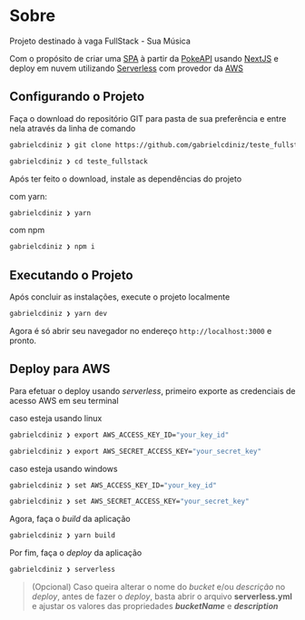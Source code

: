 # Sobre

Projeto destinado à vaga FullStack - Sua Música

Com o propósito de criar uma [SPA](https://developer.mozilla.org/en-US/docs/Glossary/SPA) à partir da [PokeAPI](https://pokeapi.co/) usando [NextJS](https://nextjs.org/) e deploy em nuvem utilizando [Serverless](https://www.serverless.com/framework/docs) com provedor da [AWS](https://aws.amazon.com/pt/)

## Configurando o Projeto

Faça o download do repositório GIT para pasta de sua preferência e entre nela através da linha de comando

```sh
gabrielcdiniz ❯ git clone https://github.com/gabrielcdiniz/teste_fullstack.git

gabrielcdiniz ❯ cd teste_fullstack
```

Após ter feito o download, instale as dependências do projeto

com yarn:

```sh
gabrielcdiniz ❯ yarn
```

com npm

```sh
gabrielcdiniz ❯ npm i
```

## Executando o Projeto

Após concluir as instalações, execute o projeto localmente

```sh
gabrielcdiniz ❯ yarn dev
```

Agora é só abrir seu navegador no endereço `http://localhost:3000` e pronto.

## Deploy para AWS

Para efetuar o deploy usando _serverless_, primeiro exporte as credenciais de acesso AWS em seu terminal

caso esteja usando linux

```sh
gabrielcdiniz ❯ export AWS_ACCESS_KEY_ID="your_key_id"

gabrielcdiniz ❯ export AWS_SECRET_ACCESS_KEY="your_secret_key"
```

caso esteja usando windows

```sh
gabrielcdiniz ❯ set AWS_ACCESS_KEY_ID="your_key_id"

gabrielcdiniz ❯ set AWS_SECRET_ACCESS_KEY="your_secret_key"
```

Agora, faça o _build_ da aplicação

```sh
gabrielcdiniz ❯ yarn build
```

Por fim, faça o _deploy_ da aplicação

```sh
gabrielcdiniz ❯ serverless
```

> (Opcional) Caso queira alterar o nome do _bucket_ e/ou _descrição_ no _deploy_, antes de fazer o _deploy_, basta abrir o arquivo **serverless.yml** e ajustar os valores das propriedades **_bucketName_** e **_description_**

<!-- # Vaga de desenvolvedor fullstack

Efetue um fork deste projeto para então iniciar o desenvolvimento. Após a conclusão do teste, você deverá efetuar um pull-request para este repositório e enviar um e-mail para brunoc@suamusica.com.br, confirmando a entrega.

# Sobre o teste

Crie um SPA que deverá consumir a [PokeAPI](https://pokeapi.co/) usando [NextJS](https://nextjs.org/).

#### O web app deverá permitir:

- Busca por pokemons (Nome, tipo, habilidade);
- Listar pokemons (com seus respectivos thumbnails);
- Permitir a visualização detalhada de cada pokemon;
- Permitir criar uma lista de pokemons favoritos e adicionar/remover pokemons a esta lista. (Não é necessário salvar no banco de dados);

#### O que iremos avaliar?

- Documentação (Explique para nós como utilizar o seu projeto);
- Boas práticas de desenvolvimento;
- Cleancode;
- Controle correto de [rotas](https://nextjs.org/docs/routing/introduction) da aplicação;
- Estrutura HTML, Componentes, Responsividade;
- Utilização de [SCSS](https://sass-lang.com/);
- [React Hooks](https://pt-br.reactjs.org/docs/hooks-intro.html), [Context API](https://pt-br.reactjs.org/docs/context.html);

#### É um diferencial, se você adicionar ao seu projeto:

- Deploy, utilizando [Serverless Framework](https://www.serverless.com/).
- Testes, utilizando [playwright](https://playwright.dev/) ou [Cypress](https://www.cypress.io/). -->
